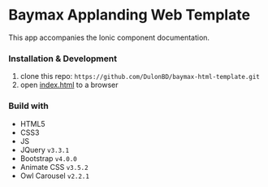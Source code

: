 # Baymax Applanding Web Template
This app accompanies the Ionic component documentation.

### Installation & Development
1. clone this repo: `https://github.com/DulonBD/baymax-html-template.git`
2. open [index.html](https://github.com/DulonBD/baymax-html-template/blob/master/index.html) to a browser

### Build with
* HTML5
* CSS3
* JS
* JQuery `v3.3.1`
* Bootstrap `v4.0.0`
* Animate CSS `v3.5.2`
* Owl Carousel `v2.2.1`
